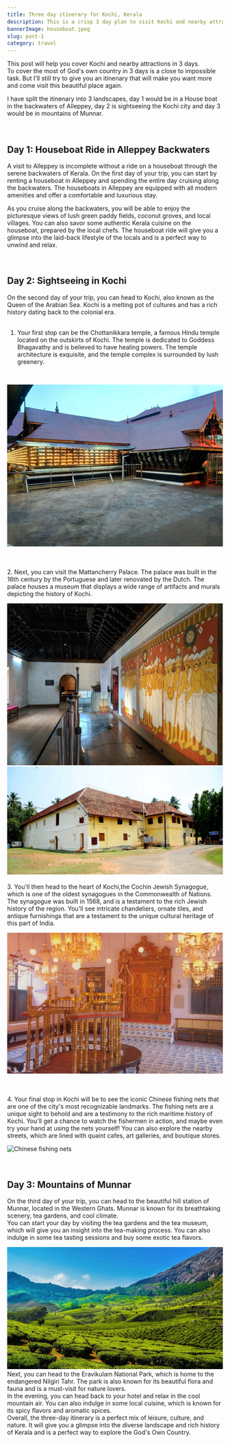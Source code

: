 ```yaml
---
title: Three day itinerary for Kochi, Kerala 
description: This is a crisp 3 day plan to visit Kochi and nearby attractions
bannerImage: houseboat.jpeg
slug: post-1
category: travel
---
```


This post will help you cover Kochi and nearby attractions in 3 days.  
To cover the most of God's own country in 3 days is a close to impossible task. But I'll still try to give you an itinenary that will make you want more and come visit this beautiful place again.

I have split the itinenary into 3 landscapes, day 1 would be in a House boat in the backwaters of Alleppey, day 2 is sightseeing the Kochi city and day 3 would be in mountains of Munnar.
<br/>
<br/>
<br/>

## Day 1: Houseboat Ride in Alleppey Backwaters

A visit to Alleppey is incomplete without a ride on a houseboat through the serene backwaters of Kerala. On the first day of your trip, you can start by renting a houseboat in Alleppey and spending the entire day cruising along the backwaters. The houseboats in Alleppey are equipped with all modern amenities and offer a comfortable and luxurious stay.
<br/>

As you cruise along the backwaters, you will be able to enjoy the picturesque views of lush green paddy fields, coconut groves, and local villages. You can also savor some authentic Kerala cuisine on the houseboat, prepared by the local chefs. The houseboat ride will give you a glimpse into the laid-back lifestyle of the locals and is a perfect way to unwind and relax.
<br/>
<br/>
<br/>

## Day 2: Sightseeing in Kochi

On the second day of your trip, you can head to Kochi, also known as the Queen of the Arabian Sea. Kochi is a melting pot of cultures and has a rich history dating back to the colonial era.
<br/>
<br/>
1. Your first stop can be the Chottanikkara temple, a famous Hindu temple located on the outskirts of Kochi. The temple is dedicated to Goddess Bhagavathy and is believed to have healing powers. The temple architecture is exquisite, and the temple complex is surrounded by lush greenery.
<br/>

![Chotanikkara Temple](../../public/Chotanikkara.jpeg "Chotanikkara Bagavathy Temple")

<br/>
<br/>
2. Next, you can visit the Mattancherry Palace. The palace was built in the 16th century by the Portuguese and later renovated by the Dutch. The palace houses a museum that displays a wide range of artifacts and murals depicting the history of Kochi.
<br/>

![Matanchery Palace inside](/public/matanchery_palace.jpeg "Matanchery Palace")
![Matanchery Palace exterior view](/public/mattancherry-palace.jpeg "Matanchery Palace exterior view")
<br/>
<br/>
3. You'll then head to the heart of Kochi,the Cochin Jewish Synagogue, which is one of the oldest synagogues in the Commonwealth of Nations. The synagogue was built in 1568, and is a testament to the rich Jewish history of the region. You'll see intricate chandeliers, ornate tiles, and antique furnishings that are a testament to the unique cultural heritage of this part of India.
<br/>

![Jewish Synagogue](/public/JewishSynagouge.jpeg)

<br/>
<br/>
4. Your final stop in Kochi will be to see the iconic Chinese fishing nets that are one of the city's most recognizable landmarks. The fishing nets are a unique sight to behold and are a testimony to the rich maritime history of Kochi. You'll get a chance to watch the fishermen in action, and maybe even try your hand at using the nets yourself! You can also explore the nearby streets, which are lined with quaint cafes, art galleries, and boutique stores.
<br/>

![Chinese fishing nets](/public/chinese_fishing_nets.avif "Chinese fishing nets")
<br/>
<br/>
<br/>

## Day 3: Mountains of Munnar

On the third day of your trip, you can head to the beautiful hill station of Munnar, located in the Western Ghats. Munnar is known for its breathtaking scenery, tea gardens, and cool climate.
<br/>
You can start your day by visiting the tea gardens and the tea museum, which will give you an insight into the tea-making process. You can also indulge in some tea tasting sessions and buy some exotic tea flavors.
<br/>

![Munnar](/public/Munnar.jpeg "Munnar")
<br/>
Next, you can head to the Eravikulam National Park, which is home to the endangered Nilgiri Tahr. The park is also known for its beautiful flora and fauna and is a must-visit for nature lovers.
<br/>
In the evening, you can head back to your hotel and relax in the cool mountain air. You can also indulge in some local cuisine, which is known for its spicy flavors and aromatic spices.
<br/>
Overall, the three-day itinerary is a perfect mix of leisure, culture, and nature. It will give you a glimpse into the diverse landscape and rich history of Kerala and is a perfect way to explore the God's Own Country.